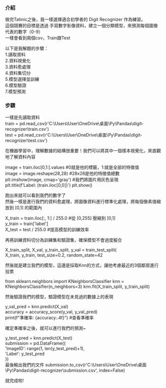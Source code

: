 ### 介紹  
做完Tatinic之後，我一樣選擇適合初學者的 Digit Recognizer 作為練習。  
這個競賽的目標是透過 手寫數字影像資料，建立一個分類模型，來預測每個圖像代表的數字（0-9）  
一樣會看到兩個csv，Train跟Test  

以下是我解題的步驟：  
1.讀取資料  
2.資料視覺化  
3.資料愈處理  
4.資料集切分  
5.模型選擇並訓練  
6.模型驗證  
7.模型預測  

### 步驟  

一樣是先讀取資料  
train = pd.read_csv(r'C:\Users\User\OneDrive\桌面\Py\Pandas\digit-recognizer\train.csv')  
test = pd.read_csv(r'C:\Users\User\OneDrive\桌面\Py\Pandas\digit-recognizer\test.csv')  

在機器學習中，理解數據的結構很重要！我們可以將其中一個樣本視覺化，來直觀地了解資料內容  

image = train.iloc[0,1:].values  #0就是他的標籤，1:就是全部的特徵值  
image = image.reshape(28,28)  #28x28是他的特徵值總數  
plt.imshow(image, cmap='gray')  #我們將圖片用灰色呈現  
plt.title(f'Label: {train.iloc[0,0]}')
plt.show()  

跑出來就可以看到我們的數字了  
然後一樣是進行我們的資料愈處理，將圖像資料進行標準化處理，將每個像素值縮放到 [0,1] 的範圍內  

X_train = train.iloc[:, 1:] / 255.0  #從 [0,255] 壓縮到 [0,1]    
y_train = train['label']  
X_test = test / 255.0  #提高模型的訓練效率  

再將訓練資料切分為訓練集和驗證集，確保模型不會過度擬合  

X_train_split, X_val, y_train_split, y_val = train_test_split(  
    X_train, y_train, test_size=0.2, random_state=42  
    
然後就是建立我們的模型，這邊是採取Knn的方式，讓他考慮最近的3個鄰居進行投票 

from sklearn.neighbors import KNeighborsClassifier
knn = KNeighborsClassifier(n_neighbors=3)
knn.fit(X_train_split, y_train_split)  

然後驗證我們的模型，驗證模型在未見過的數據上的表現  

y_val_pred = knn.predict(X_val)  
accuracy = accuracy_score(y_val, y_val_pred)  
print(f"準確率: {accuracy:.4f}")  #查看準確率  

確定準確率之後，就可以進行我們的預測~  

y_test_pred = knn.predict(X_test)  
submission = pd.DataFrame({  
    'ImageID': range(1, len(y_test_pred)+1),  
    'Label': y_test_pred  
})  
最後輸出我們的文件 
submission.to_csv(r'C:\Users\User\OneDrive\桌面\Py\Pandas\digit-recognizer\submission.csv', index=False)  

就完成啦!



    

